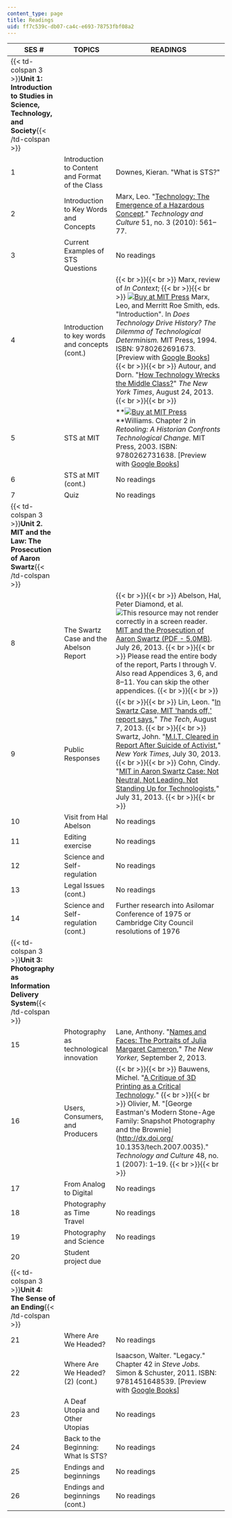 ```yaml
---
content_type: page
title: Readings
uid: ff7c539c-db07-ca4c-e693-78753fbf08a2
---
```


| SES # | TOPICS | READINGS |
| --- | --- | --- |
| {{< td-colspan 3 >}}**Unit 1: Introduction to Studies in Science, Technology, and Society**{{< /td-colspan >}} |||
| 1 | Introduction to Content and Format of the Class | Downes, Kieran. "What is STS?" |
| 2 | Introduction to Key Words and Concepts | Marx, Leo. "[Technology: The Emergence of a Hazardous Concept](http://dx.doi.org/10.1353/tech.2010.0009)." _Technology and Culture_ 51, no. 3 (2010): 561–77. |
| 3 | Current Examples of STS Questions | No readings |
| 4 | Introduction to key words and concepts (cont.) |  {{< br >}}{{< br >}} Marx, review of _In Context_; {{< br >}}{{< br >}} [![Buy at MIT Press](/images/mp_logo.gif)](https://mitpress.mit.edu/9780262691673) Marx, Leo, and Merritt Roe Smith, eds. "Introduction". In _Does Technology Drive History? The Dilemma of Technological Determinism._ MIT Press, 1994. ISBN: 9780262691673. \[Preview with [Google Books](http://books.google.com/books?id=WWztFfsA-QEC&pg=PAfrontcover)\] {{< br >}}{{< br >}} Autour, and Dorn. "[How Technology Wrecks the Middle Class?](http://opinionator.blogs.nytimes.com/2013/08/24/how-technology-wrecks-the-middle-class/)" _The New York Times_, August 24, 2013. {{< br >}}{{< br >}}  |
| 5 | STS at MIT |  **[![Buy at MIT Press](/images/mp_logo.gif)](http://mitpress.mit.edu/9780262731638)**Williams. Chapter 2 in _Retooling: A Historian Confronts Technological Change._ MIT Press, 2003. ISBN: 9780262731638. \[Preview with [Google Books](http://books.google.com/books?id=7teSkSnXRYgC&pg=PA29=onepage)\] |
| 6 | STS at MIT (cont.) | No readings |
| 7 | Quiz | No readings |
| {{< td-colspan 3 >}}**Unit 2. MIT and the Law: The Prosecution of Aaron Swartz**{{< /td-colspan >}} |||
| 8 | The Swartz Case and the Abelson Report |  {{< br >}}{{< br >}} Abelson, Hal, Peter Diamond, et al. ![This resource may not render correctly in a screen reader.](/images/inacessible.gif)[MIT and the Prosecution of Aaron Swartz (PDF - 5.0MB)](http://swartz-report.mit.edu/docs/report-to-the-president.pdf). July 26, 2013. {{< br >}}{{< br >}} Please read the entire body of the report, Parts I through V. Also read Appendices 3, 6, and 8–11. You can skip the other appendices. {{< br >}}{{< br >}}  |
| 9 | Public Responses |  {{< br >}}{{< br >}} Lin, Leon. "[In Swartz Case, MIT 'hands off,' report says](http://tech.mit.edu/V133/N30/swartz.html)," _The Tech_, August 7, 2013. {{< br >}}{{< br >}} Swartz, John. "[M.I.T. Cleared in Report After Suicide of Activist](http://www.nytimes.com/2013/07/31/us/mit-releases-report-on-its-role-in-the-case-of-aaron-swartz.html?_r=1&)," _New York Times_, July 30, 2013. {{< br >}}{{< br >}} Cohn, Cindy. "[MIT in Aaron Swartz Case: Not Neutral, Not Leading, Not Standing Up for Technologists](https://www.eff.org/deeplinks/2013/07/mit-aarons-swartz-case-not-neutral-not-leading-not-standing-technologists)," July 31, 2013. {{< br >}}{{< br >}}  |
| 10 | Visit from Hal Abelson | No readings |
| 11 | Editing exercise | No readings |
| 12 | Science and Self-regulation | No readings |
| 13 | Legal Issues (cont.) | No readings |
| 14 | Science and Self-regulation (cont.) | Further research into Asilomar Conference of 1975 or Cambridge City Council resolutions of 1976 |
| {{< td-colspan 3 >}}**Unit 3: Photography as Information Delivery System**{{< /td-colspan >}} |||
| 15 | Photography as technological innovation | Lane, Anthony. "[Names and Faces: The Portraits of Julia Margaret Cameron](http://www.newyorker.com/arts/critics/atlarge/2013/09/02/130902crat_atlarge_lane?currentPage=all)," _The New Yorker,_ September 2, 2013. |
| 16 | Users, Consumers, and Producers |  {{< br >}}{{< br >}} Bauwens, Michel. "[A Critique of 3D Printing as a Critical Technology](http://blog.p2pfoundation.net/a-critique-of-3d-printing-as-a-critical-technology/2013/03/16)." {{< br >}}{{< br >}} Olivier, M. "[George Eastman's Modern Stone-Age Family: Snapshot Photography and the Brownie](http://dx.doi.org/ 10.1353/tech.2007.0035)." _Technology and Culture_ 48, no. 1 (2007): 1–19. {{< br >}}{{< br >}}  |
| 17 | From Analog to Digital | No readings |
| 18 | Photography as Time Travel | No readings |
| 19 | Photography and Science | No readings |
| 20 | Student project due | &nbsp; |
| {{< td-colspan 3 >}}**Unit 4: The Sense of an Ending**{{< /td-colspan >}} |||
| 21 | Where Are We Headed? | No readings |
| 22 | Where Are We Headed? (2) (cont.) | Isaacson, Walter. "Legacy." Chapter 42 in _Steve Jobs._ Simon & Schuster, 2011. ISBN: 9781451648539. \[Preview with [Google Books](http://books.google.com/books?id=6e4cDvhrKhgC&pg=PA560=onepage)\] |
| 23 | A Deaf Utopia and Other Utopias | No readings |
| 24 | Back to the Beginning: What Is STS? | No readings |
| 25 | Endings and beginnings | No readings |
| 26 | Endings and beginnings (cont.) | No readings